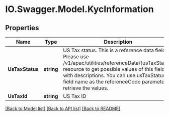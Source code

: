 # IO.Swagger.Model.KycInformation
## Properties

Name | Type | Description | Notes
------------ | ------------- | ------------- | -------------
**UsTaxStatus** | **string** | US Tax status. This is a reference data field. Please use /v1/apac/utilities/referenceData/{usTaxStatus} resource to get possible values of this field with descriptions. You can use usTaxStatus field name as the referenceCode parameter to retrieve the values. | [optional] 
**UsTaxId** | **string** | US Tax ID | [optional] 

[[Back to Model list]](../README.md#documentation-for-models) [[Back to API list]](../README.md#documentation-for-api-endpoints) [[Back to README]](../README.md)

